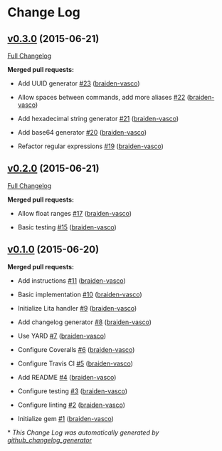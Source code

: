 # Change Log

## [v0.3.0](https://github.com/braiden-vasco/lita-random/tree/v0.3.0) (2015-06-21)

[Full Changelog](https://github.com/braiden-vasco/lita-random/compare/v0.2.0...v0.3.0)

**Merged pull requests:**

- Add UUID generator [\#23](https://github.com/braiden-vasco/lita-random/pull/23) ([braiden-vasco](https://github.com/braiden-vasco))

- Allow spaces between commands, add more aliases [\#22](https://github.com/braiden-vasco/lita-random/pull/22) ([braiden-vasco](https://github.com/braiden-vasco))

- Add hexadecimal string generator [\#21](https://github.com/braiden-vasco/lita-random/pull/21) ([braiden-vasco](https://github.com/braiden-vasco))

- Add base64 generator [\#20](https://github.com/braiden-vasco/lita-random/pull/20) ([braiden-vasco](https://github.com/braiden-vasco))

- Refactor regular expressions [\#19](https://github.com/braiden-vasco/lita-random/pull/19) ([braiden-vasco](https://github.com/braiden-vasco))

## [v0.2.0](https://github.com/braiden-vasco/lita-random/tree/v0.2.0) (2015-06-21)

[Full Changelog](https://github.com/braiden-vasco/lita-random/compare/v0.1.0...v0.2.0)

**Merged pull requests:**

- Allow float ranges [\#17](https://github.com/braiden-vasco/lita-random/pull/17) ([braiden-vasco](https://github.com/braiden-vasco))

- Basic testing [\#15](https://github.com/braiden-vasco/lita-random/pull/15) ([braiden-vasco](https://github.com/braiden-vasco))

## [v0.1.0](https://github.com/braiden-vasco/lita-random/tree/v0.1.0) (2015-06-20)

**Merged pull requests:**

- Add instructions [\#11](https://github.com/braiden-vasco/lita-random/pull/11) ([braiden-vasco](https://github.com/braiden-vasco))

- Basic implementation [\#10](https://github.com/braiden-vasco/lita-random/pull/10) ([braiden-vasco](https://github.com/braiden-vasco))

- Initialize Lita handler [\#9](https://github.com/braiden-vasco/lita-random/pull/9) ([braiden-vasco](https://github.com/braiden-vasco))

- Add changelog generator [\#8](https://github.com/braiden-vasco/lita-random/pull/8) ([braiden-vasco](https://github.com/braiden-vasco))

- Use YARD [\#7](https://github.com/braiden-vasco/lita-random/pull/7) ([braiden-vasco](https://github.com/braiden-vasco))

- Configure Coveralls [\#6](https://github.com/braiden-vasco/lita-random/pull/6) ([braiden-vasco](https://github.com/braiden-vasco))

- Configure Travis CI [\#5](https://github.com/braiden-vasco/lita-random/pull/5) ([braiden-vasco](https://github.com/braiden-vasco))

- Add README [\#4](https://github.com/braiden-vasco/lita-random/pull/4) ([braiden-vasco](https://github.com/braiden-vasco))

- Configure testing [\#3](https://github.com/braiden-vasco/lita-random/pull/3) ([braiden-vasco](https://github.com/braiden-vasco))

- Configure linting [\#2](https://github.com/braiden-vasco/lita-random/pull/2) ([braiden-vasco](https://github.com/braiden-vasco))

- Initialize gem [\#1](https://github.com/braiden-vasco/lita-random/pull/1) ([braiden-vasco](https://github.com/braiden-vasco))



\* *This Change Log was automatically generated by [github_changelog_generator](https://github.com/skywinder/Github-Changelog-Generator)*